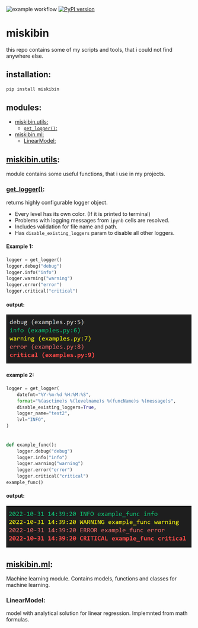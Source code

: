 ![example workflow](https://github.com/michalskibinski109/chess_analyse_app/actions/workflows/python-app.yml/badge.svg)
[![PyPI version](https://badge.fury.io/py/miskibin.svg)](https://badge.fury.io/py/miskibin)
# miskibin 
this repo contains some of my scripts and tools, that i 
could not find anywhere else.



## installation:
```bash
pip install miskibin 
```
## modules:
- [miskibin.utils:](#miskibinutils)
  - [`get_logger()`:](#get_logger)
- [miskibin.ml:](#miskibinml)
  - [LinearModel:](#linearmodel)

## [miskibin.utils](src/miskibin/utils):
module contains some useful functions, that i use in my projects.
### [get_logger()](src/miskibin/utils/utils.py):
returns highly configurable logger object.
- Every level has its own color. (If it is printed to terminal)
- Problems with logging messages from `ipynb` cells are resolved.
- Includes validation for file name and path.
- Has `disable_existing_loggers` param to disable all other loggers.

#### Example 1:
```python
logger = get_logger()
logger.debug("debug")
logger.info("info")
logger.warning("warning")
logger.error("error")
logger.critical("critical")
```
#### output:
<img src="logging.png" width="500"/>

#### example 2:
```python
logger = get_logger(
    datefmt="%Y-%m-%d %H:%M:%S",
    format="%(asctime)s %(levelname)s %(funcName)s %(message)s",
    disable_existing_loggers=True,
    logger_name="test2",
    lvl="INFO",
)


def example_func():
    logger.debug("debug")
    logger.info("info")
    logger.warning("warning")
    logger.error("error")
    logger.critical("critical")
example_func()
```
#### output:

<img src="advenced_logging.png" width="500"/>



## [miskibin.ml](src/miskibin/ml):
Machine learning module. Contains models, functions and classes for machine learning.
### LinearModel:
model with analytical solution for linear regression.
Implemnted from math formulas.